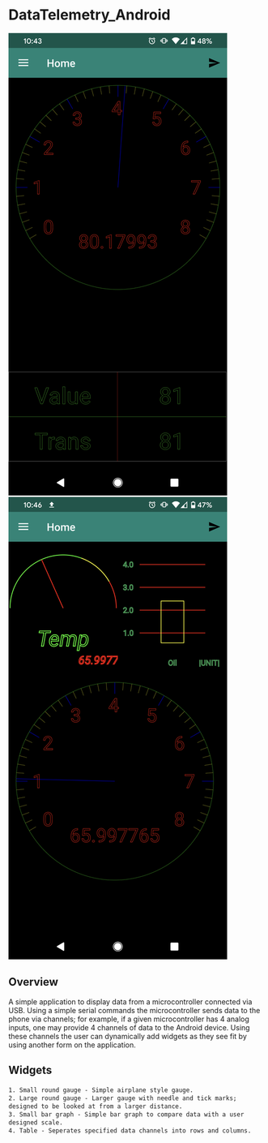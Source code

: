 # DataTelemetry_Android
![Home Screen](https://github.com/dbbert7729/AndroidDataTelemetryApp/blob/temp/AppPic1_1_30.png)
![Page 2](https://github.com/dbbert7729/AndroidDataTelemetryApp/blob/temp/AppPic2_30.png)

## Overview
  A simple application to display data from a microcontroller connected via USB. Using a simple serial commands the microcontroller sends data to the phone via channels; for example, if a given microcontroller has 4 analog inputs, one may provide 4 channels of data to the Android device. Using these channels the user can dynamically add widgets as they see fit by using another form on the application.
  
  ## Widgets
    1. Small round gauge - Simple airplane style gauge.
    2. Large round gauge - Larger gauge with needle and tick marks; designed to be looked at from a larger distance. 
    3. Small bar graph - Simple bar graph to compare data with a user designed scale. 
    4. Table - Seperates specified data channels into rows and columns.
